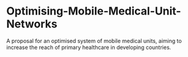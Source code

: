 # Optimising-Mobile-Medical-Unit-Networks
A proposal for an optimised system of mobile medical units, aiming to increase the reach of primary healthcare in developing countries.
